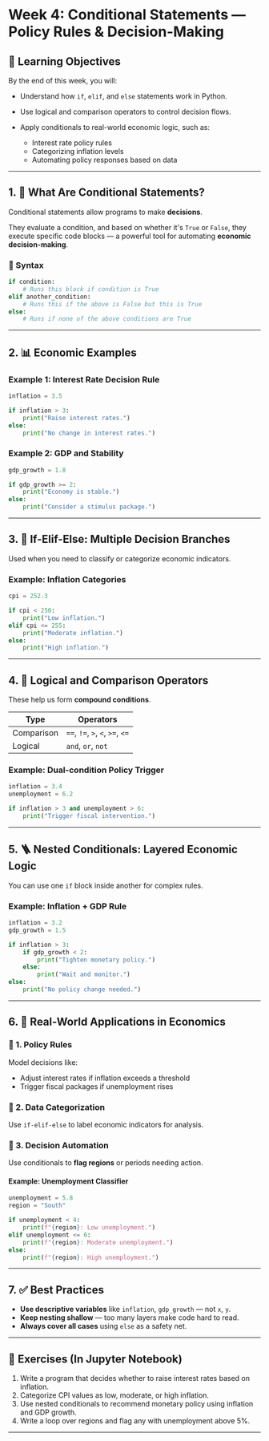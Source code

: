 # Week 4: Conditional Statements — Policy Rules & Decision-Making

## 🎯 Learning Objectives

By the end of this week, you will:

* Understand how `if`, `elif`, and `else` statements work in Python.
* Use logical and comparison operators to control decision flows.
* Apply conditionals to real-world economic logic, such as:

  * Interest rate policy rules
  * Categorizing inflation levels
  * Automating policy responses based on data

---

## 1. 🧠 What Are Conditional Statements?

Conditional statements allow programs to make **decisions**.

They evaluate a condition, and based on whether it's `True` or `False`, they execute specific code blocks — a powerful tool for automating **economic decision-making**.

### 🔹 Syntax

```python
if condition:
    # Runs this block if condition is True
elif another_condition:
    # Runs this if the above is False but this is True
else:
    # Runs if none of the above conditions are True
```

---

## 2. 📊 Economic Examples

### Example 1: Interest Rate Decision Rule

```python
inflation = 3.5

if inflation > 3:
    print("Raise interest rates.")
else:
    print("No change in interest rates.")
```

### Example 2: GDP and Stability

```python
gdp_growth = 1.8

if gdp_growth >= 2:
    print("Economy is stable.")
else:
    print("Consider a stimulus package.")
```

---

## 3. 🔀 If-Elif-Else: Multiple Decision Branches

Used when you need to classify or categorize economic indicators.

### Example: Inflation Categories

```python
cpi = 252.3

if cpi < 250:
    print("Low inflation.")
elif cpi <= 255:
    print("Moderate inflation.")
else:
    print("High inflation.")
```

---

## 4. 🔎 Logical and Comparison Operators

These help us form **compound conditions**.

| Type       | Operators                        |
| ---------- | -------------------------------- |
| Comparison | `==`, `!=`, `>`, `<`, `>=`, `<=` |
| Logical    | `and`, `or`, `not`               |

### Example: Dual-condition Policy Trigger

```python
inflation = 3.4
unemployment = 6.2

if inflation > 3 and unemployment > 6:
    print("Trigger fiscal intervention.")
```

---

## 5. 🪜 Nested Conditionals: Layered Economic Logic

You can use one `if` block inside another for complex rules.

### Example: Inflation + GDP Rule

```python
inflation = 3.2
gdp_growth = 1.5

if inflation > 3:
    if gdp_growth < 2:
        print("Tighten monetary policy.")
    else:
        print("Wait and monitor.")
else:
    print("No policy change needed.")
```

---

## 6. 🧠 Real-World Applications in Economics

### 📌 1. Policy Rules

Model decisions like:

* Adjust interest rates if inflation exceeds a threshold
* Trigger fiscal packages if unemployment rises

### 📌 2. Data Categorization

Use `if-elif-else` to label economic indicators for analysis.

### 📌 3. Decision Automation

Use conditionals to **flag regions** or periods needing action.

#### Example: Unemployment Classifier

```python
unemployment = 5.8
region = "South"

if unemployment < 4:
    print(f"{region}: Low unemployment.")
elif unemployment <= 6:
    print(f"{region}: Moderate unemployment.")
else:
    print(f"{region}: High unemployment.")
```

---

## 7. ✅ Best Practices

* **Use descriptive variables** like `inflation`, `gdp_growth` — not `x`, `y`.
* **Keep nesting shallow** — too many layers make code hard to read.
* **Always cover all cases** using `else` as a safety net.

---

## 📝 Exercises (In Jupyter Notebook)

1. Write a program that decides whether to raise interest rates based on inflation.
2. Categorize CPI values as low, moderate, or high inflation.
3. Use nested conditionals to recommend monetary policy using inflation and GDP growth.
4. Write a loop over regions and flag any with unemployment above 5%.

---

